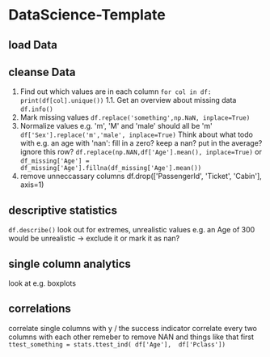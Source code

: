 # DataScience-Template

## load Data

## cleanse Data

1. Find out which values are in each column
`for col in df:
    print(df[col].unique())`
1.1. Get an overview about missing data
`df.info()`
2. Mark missing values
`df.replace('something',np.NaN, inplace=True)`
3. Normalize values
e.g. 'm', 'M' and 'male' should all be 'm'
`df['Sex'].replace('m','male', inplace=True)`
Think about what todo with e.g. an age with 'nan': fill in a zero? keep a nan? put in the average? ignore this row?
`df.replace(np.NAN,df['Age'].mean(), inplace=True)`
or
`df_missing['Age'] = df_missing['Age'].fillna(df_missing['Age'].mean())`
4. remove unneccassary columns
df.drop(['PassengerId', 'Ticket', 'Cabin'], axis=1)

## descriptive statistics

`df.describe()`
look out for extremes, unrealistic values
e.g. an Age of 300 would be unrealistic -> exclude it or mark it as nan?

## single column analytics

look at e.g. boxplots

## correlations

correlate single columns with y / the success indicator
correlate every two columns with each other
remeber to remove NAN and things like that first
`ttest_something = stats.ttest_ind( df['Age'],  df['Pclass'])`
